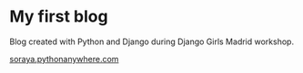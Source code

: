 # My first blog
Blog created with Python and Django during Django Girls Madrid workshop. 

<a href="http://soraya.pythonanywhere.com" target="_blank">soraya.pythonanywhere.com</a>
